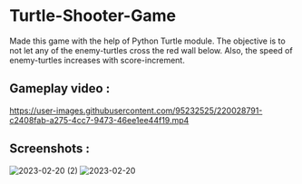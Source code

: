 # Turtle-Shooter-Game
Made this game with the help of Python Turtle module. The objective is to not let any of the enemy-turtles cross the red wall below. Also, the speed of enemy-turtles increases with score-increment.

## Gameplay video :


https://user-images.githubusercontent.com/95232525/220028791-c2408fab-a275-4cc7-9473-46ee1ee44f19.mp4

## Screenshots :
![2023-02-20 (2)](https://user-images.githubusercontent.com/95232525/220030994-8b19f543-0589-46c5-90ab-cad855705ece.png)
![2023-02-20](https://user-images.githubusercontent.com/95232525/220031026-5fcf3444-6153-4720-bc3a-2bbe80c9834c.png)
